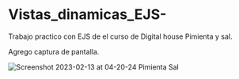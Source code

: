 # Vistas_dinamicas_EJS-
Trabajo practico con EJS de el curso de Digital house Pimienta y sal.

Agrego captura de pantalla.

![Screenshot 2023-02-13 at 04-20-24 Pimienta   Sal](https://user-images.githubusercontent.com/92597147/218394828-8420f7da-040e-4792-b64d-1d1bbf28a798.png)

